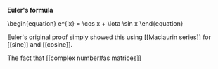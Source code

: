 **Euler's formula**

\begin{equation}
e^{ix} = \cos x + \iota \sin x
\end{equation}

Euler's original proof simply showed this using [[Maclaurin series]] for [[sine]] and [[cosine]].

The fact that [[complex number#as matrices]]